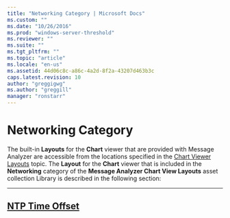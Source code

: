 ```yaml
---
title: "Networking Category | Microsoft Docs"
ms.custom: ""
ms.date: "10/26/2016"
ms.prod: "windows-server-threshold"
ms.reviewer: ""
ms.suite: ""
ms.tgt_pltfrm: ""
ms.topic: "article"
ms.locale: "en-us"
ms.assetid: 44d06c8c-a86c-4a2d-8f2a-43207d463b3c
caps.latest.revision: 10
author: "greggigwg"
ms.author: "greggill"
manager: "ronstarr"
---
```

# Networking Category
The built-in **Layouts** for the **Chart** viewer that are provided with Message Analyzer are accessible from the locations specified in the [Chart Viewer Layouts](chart-viewer-layouts.md) topic. The **Layout** for the **Chart** viewer that is included in the **Networking** category of the **Message Analyzer Chart View Layouts** asset collection Library is described in the following section:  
  
---  
  
 [NTP Time Offset](ntp-time-offset.md)   
---